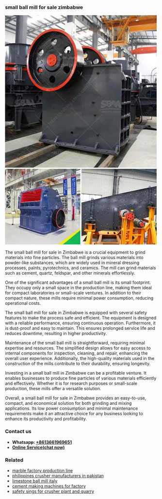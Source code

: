 <h3>small ball mill for sale zimbabwe</h3><img src='1708323005.jpg' alt=''><p>The small ball mill for sale in Zimbabwe is a crucial equipment to grind materials into fine particles. The ball mill grinds various materials into powder-like substances, which are widely used in mineral dressing processes, paints, pyrotechnics, and ceramics. The mill can grind materials such as cement, quartz, feldspar, and other minerals effortlessly.</p><p>One of the significant advantages of a small ball mill is its small footprint. They occupy only a small space in the production line, making them ideal for compact laboratories or small-scale ventures. In addition to their compact nature, these mills require minimal power consumption, reducing operational costs.</p><p>The small ball mill for sale in Zimbabwe is equipped with several safety features to make the process safe and efficient. The equipment is designed with a reliable performance, ensuring continuous operation. Furthermore, it is dust-proof and easy to maintain. This ensures prolonged service life and reduces downtime, resulting in higher productivity.</p><p>Maintenance of the small ball mill is straightforward, requiring minimal expertise and resources. The simplified design allows for easy access to internal components for inspection, cleaning, and repair, enhancing the overall user experience. Additionally, the high-quality materials used in the construction of the mills contribute to their durability, ensuring longevity.</p><p>Investing in a small ball mill in Zimbabwe can be a profitable venture. It enables businesses to produce fine particles of various materials efficiently and effectively. Whether it is for research purposes or small-scale production, these mills offer a versatile solution.</p><p>Overall, a small ball mill for sale in Zimbabwe provides an easy-to-use, compact, and economical solution for both grinding and mixing applications. Its low power consumption and minimal maintenance requirements make it an attractive choice for any business looking to enhance its productivity and profitability.</p><h3>Contact us</h3><ul><li><strong>Whatsapp:&nbsp;<a href="https://wa.me/8613661969651">+8613661969651</a></strong></li><li><a href="https://swt.shibang-china.com/?git&amp;zhl&amp;small ball mill for sale zimbabwe"><strong>Online Service(chat now)</strong></a></li></ul><h3>Related</h3><ul><li><a href='marble factory production line.md'>marble factory production line</a></li><li><a href='philippines crusher manufacturers in pakistan.md'>philippines crusher manufacturers in pakistan</a></li><li><a href='limestone ball mill italy.md'>limestone ball mill italy</a></li><li><a href='cement making machines for factory.md'>cement making machines for factory</a></li><li><a href='safety sings for crusher plant and quarry.md'>safety sings for crusher plant and quarry</a></li></ul>
